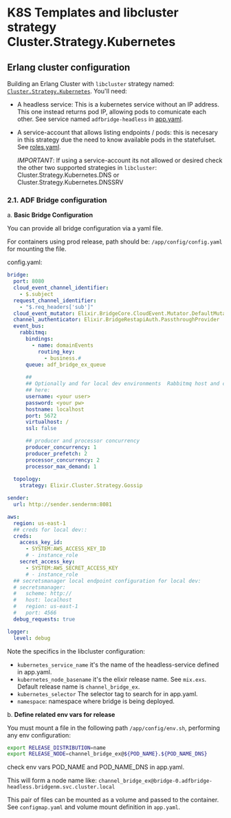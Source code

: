 # K8S Templates and libcluster strategy Cluster.Strategy.Kubernetes

## Erlang cluster configuration

Building an Erlang Cluster with `libcluster` strategy named:  [`Cluster.Strategy.Kubernetes`](https://hexdocs.pm/libcluster/Cluster.Strategy.Kubernetes.html). You'll need:

- A headless service: This is a kubernetes service without an IP address. This one instead returns pod IP, allowing pods to comunicate each other. See service named `adfbridge-headless` in [app.yaml](./app.yaml).

- A service-account that allows listing endpoints / pods: this is necesary in this strategy due the need to know available pods in the statefulset. See [roles.yaml](./roles.yaml). 

  *IMPORTANT*: If using a service-account its not allowed or desired check the other two supported strategies in `libcluster`: Cluster.Strategy.Kubernetes.DNS or Cluster.Strategy.Kubernetes.DNSSRV

### 2.1. ADF Bridge configuration

a. **Basic Bridge Configuration**

You can provide all bridge configuration via a yaml file. 

For containers using prod release, path should be: `/app/config/config.yaml` for mounting the file.

config.yaml:
```yaml
bridge:
  port: 8080
  cloud_event_channel_identifier:
    - $.subject
  request_channel_identifier:
    - "$.req_headers['sub']"
  cloud_event_mutator: Elixir.BridgeCore.CloudEvent.Mutator.DefaultMutator
  channel_authenticator: Elixir.BridgeRestapiAuth.PassthroughProvider
  event_bus:
    rabbitmq:
      bindings:
        - name: domainEvents
          routing_key:
            - business.#
      queue: adf_bridge_ex_queue
      
      ##
      ## Optionally and for local dev environments  Rabbitmq host and credentials can be configured directly 
      ## here:
      username: <your user>
      password: <your pw>
      hostname: localhost
      port: 5672
      virtualhost: /
      ssl: false

      ## producer and processor concurrency
      producer_concurrency: 1
      producer_prefetch: 2
      processor_concurrency: 2
      processor_max_demand: 1
      
  topology:
    strategy: Elixir.Cluster.Strategy.Gossip

sender:
  url: http://sender.sendernm:8081

aws:
  region: us-east-1
  ## creds for local dev::
  creds:
    access_key_id:
      - SYSTEM:AWS_ACCESS_KEY_ID
      # - instance_role
    secret_access_key:
      - SYSTEM:AWS_SECRET_ACCESS_KEY
      # - instance_role
  ## secretsmanager local endpoint configuration for local dev:
  # secretsmanager:
  #   scheme: http://
  #   host: localhost
  #   region: us-east-1
  #   port: 4566
  debug_requests: true

logger:
  level: debug
```

Note the specifics in the libcluster configuration:

- `kubernetes_service_name` it's the name of the headless-service defined in app.yaml.
- `kubernetes_node_basename` it's the elixir release name. See `mix.exs`. Default release name is `channel_bridge_ex`.
- `kubernetes_selector` The selector tag to search for in app.yaml.
- `namespace`: namespace where bridge is being deployed.

b. **Define related env vars for release**

You must mount a file in the following path `/app/config/env.sh`, performing any env configuration:

```bash
export RELEASE_DISTRIBUTION=name
export RELEASE_NODE=channel_bridge_ex@${POD_NAME}.${POD_NAME_DNS}
```

check env vars POD_NAME and POD_NAME_DNS in app.yaml.

This will form a node name like: `channel_bridge_ex@bridge-0.adfbridge-headless.bridgenm.svc.cluster.local`

This pair of files can be mounted as a volume and passed to the container. See `configmap.yaml` and volume mount definition in `app.yaml`.
